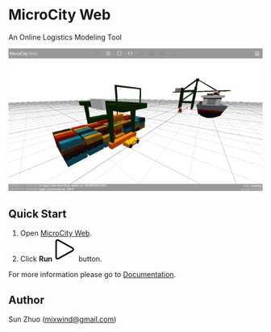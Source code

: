 # MicroCity Web
An Online Logistics Modeling Tool

![simulation](./doc/img/terminal_simulation.apng)

## Quick Start
1. Open [MicroCity Web](https://microcity.gitee.io).
2. Click **Run**![play](./img/play.svg) button.

For more information please go to [Documentation](./doc/readme.md).

## Author
Sun Zhuo (mixwind@gmail.com)
